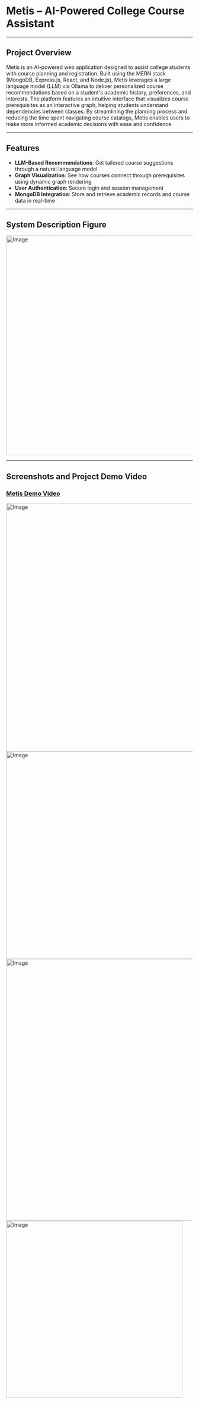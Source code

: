 # Metis – AI-Powered College Course Assistant

---

## Project Overview

Metis is an AI-powered web application designed to assist college students with course planning and registration. Built using the MERN stack (MongoDB, Express.js, React, and Node.js), Metis leverages a large language model (LLM) via Ollama to deliver personalized course recommendations based on a student's academic history, preferences, and interests. The platform features an intuitive interface that visualizes course prerequisites as an interactive graph, helping students understand dependencies between classes. By streamlining the planning process and reducing the time spent navigating course catalogs, Metis enables users to make more informed academic decisions with ease and confidence.

---

## Features

- **LLM-Based Recommendations**: Get tailored course suggestions through a natural language model
- **Graph Visualization**: See how courses connect through prerequisites using dynamic graph rendering
- **User Authentication**: Secure login and session management
- **MongoDB Integration**: Store and retrieve academic records and course data in real-time

---

## System Description Figure

<img width="591" alt="Image" src="https://github.com/user-attachments/assets/47a84c72-5ee0-48cc-a354-11e7422e3353" />

---

## Screenshots and Project Demo Video

### [Metis Demo Video](https://youtu.be/MWOhm6TGCBI?si=06cs6EVHNgC2thE8)

<img width="668" alt="Image" src="https://github.com/user-attachments/assets/fbe62fc1-ff1f-46cd-975d-b99662969d85" />

<img width="559" alt="Image" src="https://github.com/user-attachments/assets/0fa3b338-ab9f-4795-b731-292ab68a388c" />

<img width="705" alt="Image" src="https://github.com/user-attachments/assets/5a936ec3-5e60-4586-b702-9257316ee369" />

<img width="476" alt="Image" src="https://github.com/user-attachments/assets/0161062d-4ace-4ba6-a470-c79abc8f053a" />
